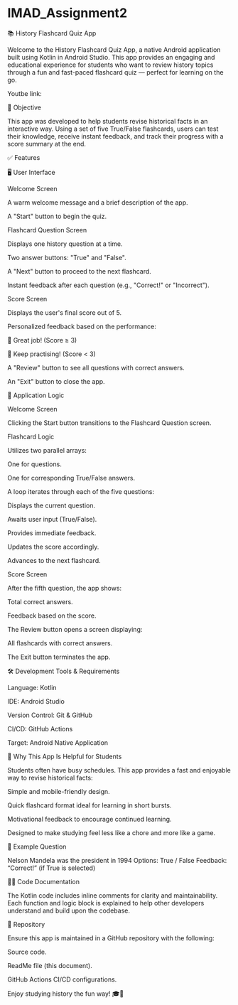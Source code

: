 ﻿# IMAD_Assignment2
📚 History Flashcard Quiz App 

Welcome to the History Flashcard Quiz App, a native Android application built using Kotlin in Android Studio. This app provides an engaging and educational experience for students who want to review history topics through a fun and fast-paced flashcard quiz — perfect for learning on the go. 

Youtbe link: [
](https://youtube.com/shorts/Mcp-7GgDKz4)
 

🎯 Objective 

This app was developed to help students revise historical facts in an interactive way. Using a set of five True/False flashcards, users can test their knowledge, receive instant feedback, and track their progress with a score summary at the end. 

 

✅ Features 

🖥️ User Interface 

Welcome Screen 

A warm welcome message and a brief description of the app. 

A "Start" button to begin the quiz. 

Flashcard Question Screen 

Displays one history question at a time. 

Two answer buttons: "True" and "False". 

A "Next" button to proceed to the next flashcard. 

Instant feedback after each question (e.g., "Correct!" or "Incorrect"). 

Score Screen 

Displays the user's final score out of 5. 

Personalized feedback based on the performance: 

🎉 Great job! (Score ≥ 3) 

📝 Keep practising! (Score < 3) 

A "Review" button to see all questions with correct answers. 

An "Exit" button to close the app. 

 

🔄 Application Logic 

Welcome Screen 

Clicking the Start button transitions to the Flashcard Question screen. 

Flashcard Logic 

Utilizes two parallel arrays: 

One for questions. 

One for corresponding True/False answers. 

A loop iterates through each of the five questions: 

Displays the current question. 

Awaits user input (True/False). 

Provides immediate feedback. 

Updates the score accordingly. 

Advances to the next flashcard. 

Score Screen 

After the fifth question, the app shows: 

Total correct answers. 

Feedback based on the score. 

The Review button opens a screen displaying: 

All flashcards with correct answers. 

The Exit button terminates the app. 

 

🛠️ Development Tools & Requirements 

Language: Kotlin 

IDE: Android Studio 

Version Control: Git & GitHub 

CI/CD: GitHub Actions 

Target: Android Native Application 

 

🚀 Why This App Is Helpful for Students 

Students often have busy schedules. This app provides a fast and enjoyable way to revise historical facts: 

Simple and mobile-friendly design. 

Quick flashcard format ideal for learning in short bursts. 

Motivational feedback to encourage continued learning. 

Designed to make studying feel less like a chore and more like a game. 

 

💬 Example Question 

Nelson Mandela was the president in 1994 
 Options: True / False 
 Feedback: “Correct!” (if True is selected) 

 

🧑‍💻 Code Documentation 

The Kotlin code includes inline comments for clarity and maintainability. Each function and logic block is explained to help other developers understand and build upon the codebase. 

 

🔗 Repository 

Ensure this app is maintained in a GitHub repository with the following: 

Source code. 

ReadMe file (this document). 

GitHub Actions CI/CD configurations. 

 

Enjoy studying history the fun way! 🎓📖 
